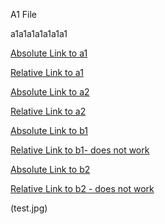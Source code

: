A1 File

a1a1a1a1a1a1a1


[Absolute Link to a1](/test/a/a1.md)

[Relative Link to a1](a1.md)



[Absolute Link to a2](/test/a/a2.md)

[Relative Link to a2](a2.md)


[Absolute Link to b1](/test/b/b1.md)


[Relative Link to b1- does not work](b1.md)


[Absolute Link to b2](/test/b/b2.md)

[Relative Link to b2 - does not work](b2.md)


(test.jpg)

